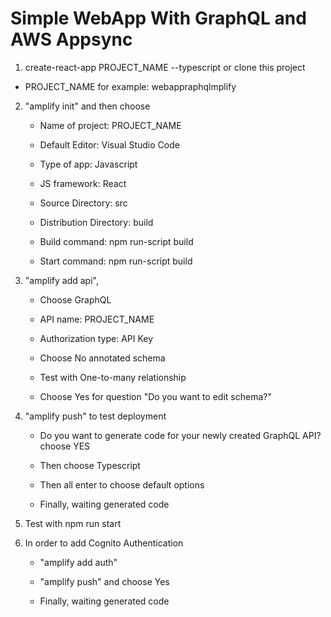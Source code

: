 # Simple WebApp With GraphQL and AWS Appsync

1. create-react-app PROJECT_NAME --typescript or clone this project

+ PROJECT_NAME for example: webappraphqlmplify

2. "amplify init" and then choose

	 + Name of project: PROJECT_NAME

	+ Default Editor: Visual Studio Code

	+ Type of app: Javascript

	+ JS framework: React

	+ Source Directory: src

	+ Distribution Directory: build

	+ Build command: npm run-script build

	+ Start command: npm run-script build

3. "amplify add api",

	+ Choose GraphQL

	+ API name: PROJECT_NAME

	+ Authorization type: API Key

	+ Choose No annotated schema

	+ Test with One-to-many relationship

	+ Choose Yes for question "Do you want to edit schema?"

4. "amplify push" to test deployment

	+ Do you want to generate code for your newly created GraphQL API? choose YES

	+ Then choose Typescript

	+ Then all enter to choose default options

	+ Finally, waiting generated code

5. Test with npm run start

6. In order to add Cognito Authentication

    + "amplify add auth"

    + "amplify push" and choose Yes

    + Finally, waiting generated code